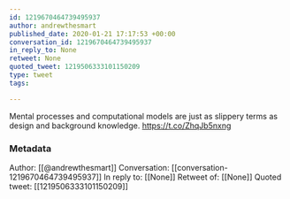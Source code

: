 ```yaml
---
id: 1219670464739495937
author: andrewthesmart
published_date: 2020-01-21 17:17:53 +00:00
conversation_id: 1219670464739495937
in_reply_to: None
retweet: None
quoted_tweet: 1219506333101150209
type: tweet
tags:

---
```


Mental processes and computational models are just as slippery terms as design and background knowledge. https://t.co/ZhqJb5nxng

### Metadata

Author: [[@andrewthesmart]]
Conversation: [[conversation-1219670464739495937]]
In reply to: [[None]]
Retweet of: [[None]]
Quoted tweet: [[1219506333101150209]]
